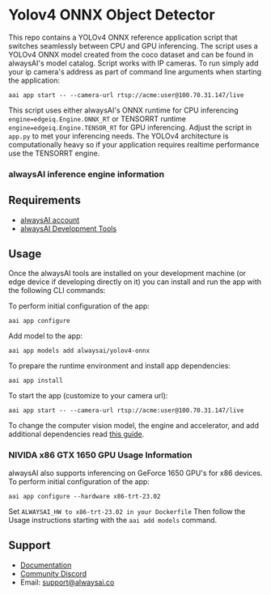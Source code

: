 # Yolov4 ONNX Object Detector
This repo contains a YOLOv4 ONNX reference application script that switches seamlessly between CPU and GPU inferencing. The script uses a YOLOv4 ONNX model created from the coco dataset and can be found in alwaysAI's model catalog. Script works with IP cameras.  To run simply add your ip camera's address as part of command line arguments when starting the application:
```
aai app start -- --camera-url rtsp://acme:user@100.70.31.147/live
```
This script uses either alwaysAI's ONNX runtime for CPU inferencing  ```engine=edgeiq.Engine.ONNX_RT``` or TENSORRT runtime ```engine=edgeiq.Engine.TENSOR_RT``` for GPU inferencing.  Adjust the script in ```app.py``` to met your inferencing needs.  The YOLOv4 architecture is computationally heavy so if your application requires realtime performance use the TENSORRT engine.

### alwaysAI inference engine information

## Requirements
* [alwaysAI account](https://alwaysai.co/auth?register=true)
* [alwaysAI Development Tools](https://alwaysai.co/docs/get_started/development_computer_setup.html)

## Usage
Once the alwaysAI tools are installed on your development machine (or edge device if developing directly on it) you can install and run the app with the following CLI commands:

To perform initial configuration of the app:
```
aai app configure
```
Add model to the app:
```
aai app models add alwaysai/yolov4-onnx
```
To prepare the runtime environment and install app dependencies:
```
aai app install
```

To start the app (customize to your camera url):
```
aai app start -- --camera-url rtsp://acme:user@100.70.31.147/live
```
To change the computer vision model, the engine and accelerator, and add additional dependencies read [this guide](https://alwaysai.co/docs/application_development/configuration_and_packaging.html).

### NIVIDA x86 GTX 1650 GPU Usage Information
alwaysAI also supports inferencing on GeForce 1650 GPU's for x86 devices.  To perform initial configuration of the app:
```
aai app configure --hardware x86-trt-23.02
```
Set ```ALWAYSAI_HW to x86-trt-23.02 in your Dockerfile```
Then follow the Usage instructions starting with the ```aai add models``` command.

## Support
* [Documentation](https://alwaysai.co/docs/)
* [Community Discord](https://discord.gg/alwaysai)
* Email: support@alwaysai.co

